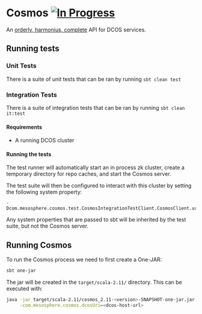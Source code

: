 # Cosmos [![In Progress](https://badge.waffle.io/mesosphere/cosmos.png?label=in+progress&title=In+Progress)](https://waffle.io/mesosphere/cosmos)

An [orderly, harmonius, complete](http://www.thefreedictionary.com/cosmos) API for DCOS services.

## Running tests

### Unit Tests
There is a suite of unit tests that can be ran by running `sbt clean test`

### Integration Tests
There is a suite of integration tests that can be ran by running `sbt clean it:test`

#### Requirements

- A running DCOS cluster

#### Running the tests

The test runner will automatically start an in process zk cluster, create a temporary directory for repo caches, and
start the Cosmos server.

The test suite will then be configured to interact with this cluster by setting the following system property:
```
-Dcom.mesosphere.cosmos.test.CosmosIntegrationTestClient.CosmosClient.uri
```

Any system properties that are passed to sbt will be inherited by the test suite, but not the Cosmos server.

## Running Cosmos

To run the Cosmos process we need to first create a One-JAR:

```bash
sbt one-jar
```

The jar will be created in the `target/scala-2.11/` directory. This can be executed with:

```bash
java -jar target/scala-2.11/cosmos_2.11-<version>-SNAPSHOT-one-jar.jar  \
     -com.mesosphere.cosmos.dcosUri=<dcos-host-url>
```
